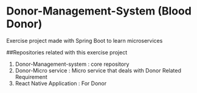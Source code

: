 # Donor-Management-System (Blood Donor)

Exercise project made with Spring Boot to learn microservices

##Repositories related with this exercise project
1. Donor-Management-system : core repository
2. Donor-Micro service : Micro service that deals with Donor Related Requirement
3. React Native Application : For Donor

